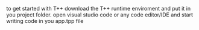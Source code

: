 to get started with T++ download the T++ runtime enviroment and put it in you project folder. open visual studio code or any code editor/IDE and start writing code in you app.tpp file

